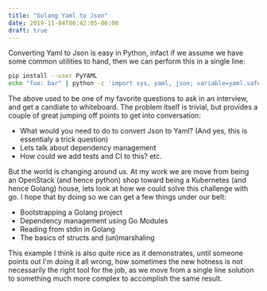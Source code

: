 ```yaml
---
title: "Golang Yaml to Json"
date: 2019-11-04T06:42:05-06:00
draft: true
---
```


Converting Yaml to Json is easy in Python, infact if we assume we have some common utilities to hand, then we can perform this in a single line:

```bash
pip install --user PyYAML
echo "foo: bar" | python -c 'import sys, yaml, json; variable=yaml.safe_load(sys.stdin.read()); print(json.dumps(variable))'
```

The above used to be one of my favorite questions to ask in an interview, and get a candiate to whiteboard. The problem itself is trivial, but provides a couple of great jumping off points to get into conversation:
 * What would you need to do to convert Json to Yaml? (And yes, this is essentialy a trick question)
 * Lets talk about dependency management
 * How could we add tests and CI to this?
etc.

But the world is changing around us. At my work we are move from being an OpenStack (and hence python) shop toward being a Kubernetes (and hence Golang) house, lets look at how we could solve this challenge with go. I hope that by doing so we can get a few things under our belt:
 * Bootstrapping a Golang project
 * Dependency management using Go Modules
 * Reading from stdin in Golang
 * The basics of structs and (un)marshaling

This example I think is also quite nice as it demonstrates, until someone points out I'm doing it all wrong, how sometimes the new hotness is not necessarily the right tool for the job, as we move from a single line solution to something much more complex to accomplish the same result.
